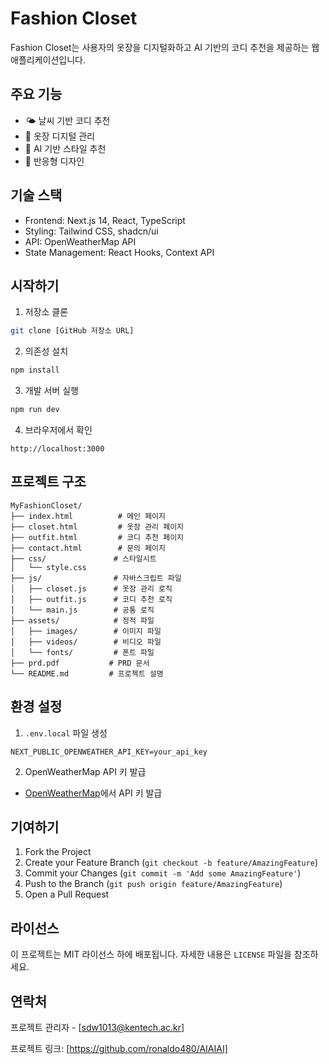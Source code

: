 # Fashion Closet

Fashion Closet는 사용자의 옷장을 디지털화하고 AI 기반의 코디 추천을 제공하는 웹 애플리케이션입니다.

## 주요 기능

- 🌤️ 날씨 기반 코디 추천
- 👔 옷장 디지털 관리
- 🎨 AI 기반 스타일 추천
- 📱 반응형 디자인

## 기술 스택

- Frontend: Next.js 14, React, TypeScript
- Styling: Tailwind CSS, shadcn/ui
- API: OpenWeatherMap API
- State Management: React Hooks, Context API

## 시작하기

1. 저장소 클론
```bash
git clone [GitHub 저장소 URL]
```

2. 의존성 설치
```bash
npm install
```

3. 개발 서버 실행
```bash
npm run dev
```

4. 브라우저에서 확인
```
http://localhost:3000
```

## 프로젝트 구조

```
MyFashionCloset/
├── index.html          # 메인 페이지
├── closet.html         # 옷장 관리 페이지
├── outfit.html         # 코디 추천 페이지
├── contact.html        # 문의 페이지
├── css/               # 스타일시트
│   └── style.css
├── js/                # 자바스크립트 파일
│   ├── closet.js      # 옷장 관리 로직
│   ├── outfit.js      # 코디 추천 로직
│   └── main.js        # 공통 로직
├── assets/            # 정적 파일
│   ├── images/        # 이미지 파일
│   ├── videos/        # 비디오 파일
│   └── fonts/         # 폰트 파일
├── prd.pdf           # PRD 문서
└── README.md         # 프로젝트 설명
```

## 환경 설정

1. `.env.local` 파일 생성
```
NEXT_PUBLIC_OPENWEATHER_API_KEY=your_api_key
```

2. OpenWeatherMap API 키 발급
- [OpenWeatherMap](https://openweathermap.org/)에서 API 키 발급

## 기여하기

1. Fork the Project
2. Create your Feature Branch (`git checkout -b feature/AmazingFeature`)
3. Commit your Changes (`git commit -m 'Add some AmazingFeature'`)
4. Push to the Branch (`git push origin feature/AmazingFeature`)
5. Open a Pull Request

## 라이선스

이 프로젝트는 MIT 라이선스 하에 배포됩니다. 자세한 내용은 `LICENSE` 파일을 참조하세요.

## 연락처

프로젝트 관리자 - [sdw1013@kentech.ac.kr]

프로젝트 링크: [https://github.com/ronaldo480/AIAIAI]
